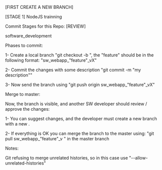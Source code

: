 [FIRST CREATE A NEW BRANCH]

[STAGE 1] NodeJS trainning

Commit Stages for this Repo: [REVIEW]

software_development

Phases to commit:

1- Create a local branch "git checkout -b ", the "feature" should be in the following format: "sw_webapp_"feature"_vX"

2- Commit the changes with some description "git commit -m "my description""

3- Now send the branch using "git push origin sw_webapp_"feature"_vX"

Merge to master:

Now, the branch is visible, and another SW developer should review / approve the changes:

1- You can suggest changes, and the developer must create a new branch with a new .

2- If everything is OK you can merge the branch to the master using: "git pull sw_webapp_"feature"_v " in the master branch

Notes:

Git refusing to merge unrelated histories, so in this case use "--allow-unrelated-histories"